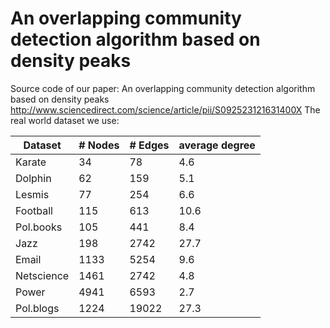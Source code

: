# An overlapping community detection algorithm based on density peaks
Source code of our paper: An overlapping community detection algorithm based on density peaks
http://www.sciencedirect.com/science/article/pii/S092523121631400X
The real world dataset we use:

| Dataset  | # Nodes | # Edges | average degree |
| ------------- | ------------- | ------------- | ------------- |
| Karate  | 34  | 78  | 4.6  |
| Dolphin  | 62  | 159  | 5.1  |
| Lesmis  | 77  | 254  | 6.6  |
| Football  | 115  | 613  | 10.6  |
| Pol.books  | 105  | 441  | 8.4  |
| Jazz  | 198  | 2742  | 27.7  |
| Email  | 1133  | 5254  | 9.6  |
| Netscience  | 1461  | 2742  | 4.8  |
| Power  | 4941  | 6593  | 2.7  |
| Pol.blogs  | 1224  | 19022  | 27.3  |
